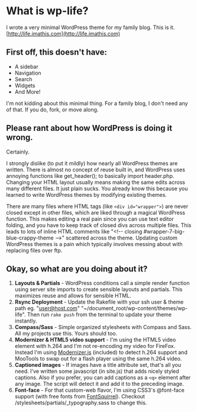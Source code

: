 # What is wp-life?

I wrote a very minimal WordPress theme for my family blog. This is it. [http://life.imathis.com](http://life.imathis.com)

## First off, this doesn't have:

- A sidebar
- Navigation
- Search
- Widgets
- And More!

I'm not kidding about this minimal thing. For a family blog, I don't need any of that. If you do, fork, or move along.

## Please rant about how WordPress is doing it wrong.

Certainly.

I strongly dislike (to put it mildly) how nearly all WordPress themes are written. There is almost no concept of reuse built in, and WordPress uses annoying functions like get_header(); to basically import header.php. Changing your HTML layout usually means
making the same edits across many different files. It just plain sucks. You already know this because you learned to write WordPress themes by modifying existing themes.

There are many files where HTML tags (like `<div id="wrapper">`) are never closed except in other files, which are liked through a magical WordPress function. This makes editing a real pain since you can use text editor folding, and you have to keep track
of closed divs across multiple files. This leads to lots of inline HTML comments like "<\!-- closing #wrapper-7-big-blue-crappy-theme -->" scattered across the theme.
Updating custom WordPress themes is a pain which typically involves messing about with replacing files over ftp.

## Okay, so what are you doing about it?

1. **Layouts & Partials** - WordPress conditions call a simple render function using server site imports to create sensible layouts and partials. This maximizes reuse and allows for sensible HTML.
2. **Rsync Deployment** - Update the Rakefile with your ssh user & theme path eg. "user@host.com" "~/document_root/wp-content/themes/wp-life". Then run `rake push` from the terminal to update your theme instantly.
3. **Compass/Sass** - Simple organized stylesheets with Compass and Sass. All my projects use this. Yours should too.
4. **Modernizer & HTML5 video support** - I'm using the HTML5 video element with h.264 and I'm not re-encoding my video for FireFox. Instead I'm using [Modernizer.js](http://modernizr.com) (included) to detect h.264 support and MooTools to swap out for a flash player using the same h.264 video.
5. **Captioned images** - If images have a title attribute set, that's all you need. I've written some javascript (in site.js) that adds nicely styled captions. Also if you prefer, you can add captions as a `<q>` element after any image. The script will detect it and add it to the preceding image.
6. **Font-face** - For that custom-web flavor, I'm using CSS3's @font-face support (with free fonts from [FontSquirrel](http://fontsquirrel.com/)). Checkout /stylesheets/partials/_typography.sass to change this.